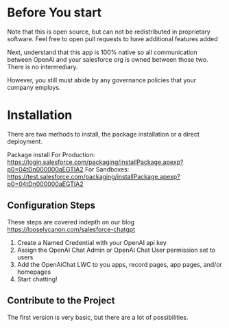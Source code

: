 # Before You start

Note that this is open source, but can not be redistributed in proprietary software. Feel free to open pull requests to have additional features added

Next, understand that this app is 100% native so all communication between OpenAI and your salesforce org is owned between those two.
There is no intermediary.

However, you still must abide by any governance policies that your company employs.

# Installation

There are two methods to install, the package installation or a direct deployment. 

Package install 
For Production: https://login.salesforce.com/packaging/installPackage.apexp?p0=04tDn000000aEGTIA2
For Sandboxes: https://test.salesforce.com/packaging/installPackage.apexp?p0=04tDn000000aEGTIA2

## Configuration Steps

These steps are covered indepth on our blog
https://looselycanon.com/salesforce-chatgpt

1. Create a Named Credential with your OpenAI api key
2. Assign the OpenAI Chat Admin or OpenAI Chat User permission set to users
3. Add the OpenAiChat LWC to you apps, record pages, app pages, and/or homepages
4. Start chatting!

## Contribute to the Project

The first version is very basic, but there are a lot of possibilities.
